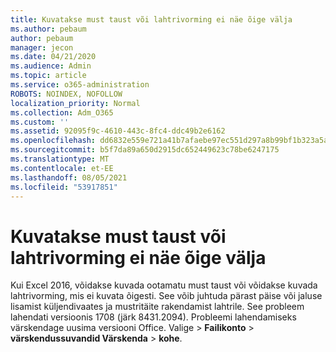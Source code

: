 ```yaml
---
title: Kuvatakse must taust või lahtrivorming ei näe õige välja
ms.author: pebaum
author: pebaum
manager: jecon
ms.date: 04/21/2020
ms.audience: Admin
ms.topic: article
ms.service: o365-administration
ROBOTS: NOINDEX, NOFOLLOW
localization_priority: Normal
ms.collection: Adm_O365
ms.custom: ''
ms.assetid: 92095f9c-4610-443c-8fc4-ddc49b2e6162
ms.openlocfilehash: dd6832e559e721a41b7afaebe97ec551d297a8b99bf1b323a5a5680365eacfac
ms.sourcegitcommit: b5f7da89a650d2915dc652449623c78be6247175
ms.translationtype: MT
ms.contentlocale: et-EE
ms.lasthandoff: 08/05/2021
ms.locfileid: "53917851"
---
```

# <a name="a-black-background-appears-or-cell-formatting-doesnt-look-right"></a>Kuvatakse must taust või lahtrivorming ei näe õige välja

Kui Excel 2016, võidakse kuvada ootamatu must taust või võidakse kuvada lahtrivorming, mis ei kuvata õigesti. See võib juhtuda pärast päise või jaluse lisamist küljendivaates ja mustritäite rakendamist lahtrile. See probleem lahendati versioonis 1708 (järk 8431.2094). Probleemi lahendamiseks värskendage uusima versiooni Office. Valige  \> **Failikonto** \> **värskendussuvandid Värskenda** \> **kohe**.
  


